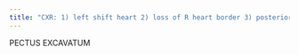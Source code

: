 ```yaml
---
title: "CXR: 1) left shift heart 2) loss of R heart border 3) posterior ribs horizontal, anterior ribs verticle 4) elevated cardiac apex 5) lateral: inward depression sternum 6) LV pushed posteriorly narrow AP diameter w/ loss of thoracic kyphosis Ass: Marfan, Poland, OI, congenital scoliosis PECTUS CARINATUM: 1) outward bowing sternum 2) ass w/ ASD, VSD, asthma"
---
```

PECTUS EXCAVATUM

